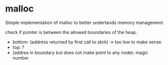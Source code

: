 malloc
======

Simple implementation of malloc to better undertands memory management
    

check if pointer is between the allowed boundaries of the heap.  
- bottom: (address returned by first call to sbrk) -> too low to make sense
- top: ?
- (addres in boundary but does not make point to any node): magic number 
